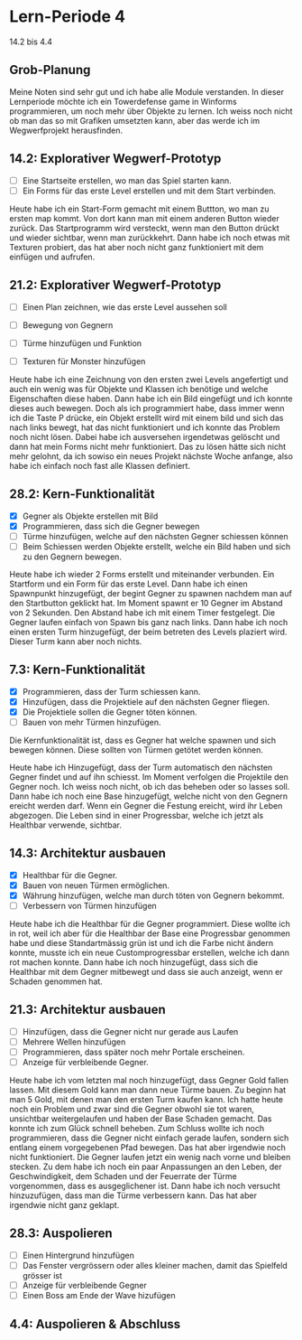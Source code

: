 # Lern-Periode 4

14.2 bis 4.4

## Grob-Planung

Meine Noten sind sehr gut und ich habe alle Module verstanden. In dieser Lernperiode möchte ich ein Towerdefense game in Winforms programmieren, um noch mehr über Objekte zu lernen. Ich weiss noch nicht ob man das so mit Grafiken umsetzten kann, aber das werde ich im Wegwerfprojekt herausfinden.

## 14.2: Explorativer Wegwerf-Prototyp

- [ ] Eine Startseite erstellen, wo man das Spiel starten kann.
- [ ] Ein Forms für das erste Level erstellen und mit dem Start verbinden.

Heute habe ich ein Start-Form gemacht mit einem Buttton, wo man zu ersten map kommt. Von dort kann man mit einem anderen Button wieder zurück. Das Startprogramm wird versteckt, wenn man den Button drückt und wieder sichtbar, wenn man zurückkehrt. Dann habe ich noch etwas mit Texturen probiert, das hat aber noch nicht ganz funktioniert mit dem einfügen und aufrufen.


## 21.2: Explorativer Wegwerf-Prototyp

- [ ] Einen Plan zeichnen, wie das erste Level aussehen soll 
- [ ] Bewegung von Gegnern
- [ ] Türme hinzufügen und Funktion
- [ ] Texturen für Monster hinzufügen
      

Heute habe ich eine Zeichnung von den ersten zwei Levels angefertigt und auch ein wenig was für Objekte und Klassen ich benötige und welche Eigenschaften diese haben. Dann habe ich ein Bild eingefügt und ich konnte dieses auch bewegen. Doch als ich programmiert habe, dass immer wenn ich die Taste P drücke, ein Objekt erstellt wird mit einem bild und sich das nach links bewegt, hat das nicht funktioniert und ich konnte das Problem noch nicht lösen. Dabei habe ich ausversehen irgendetwas gelöscht und dann hat mein Forms nicht mehr funktioniert. Das zu lösen hätte sich nicht mehr gelohnt, da ich sowiso ein neues Projekt nächste Woche anfange, also habe ich einfach noch fast alle Klassen definiert.

## 28.2: Kern-Funktionalität

- [x] Gegner als Objekte erstellen mit Bild
- [x] Programmieren, dass sich die Gegner bewegen
- [ ] Türme hinzufügen, welche auf den nächsten Gegner schiessen können
- [ ] Beim Schiessen werden Objekte erstellt, welche ein Bild haben und sich zu den Gegnern bewegen.

Heute habe ich wieder 2 Forms erstellt und miteinander verbunden. Ein Startform und ein Form für das erste Level. Dann habe ich einen Spawnpunkt hinzugefügt, der begint Gegner zu spawnen nachdem man auf den Startbutton geklickt hat. Im Moment spawnt er 10 Gegner im Abstand von 2 Sekunden. Den Abstand habe ich mit einem Timer festgelegt. Die Gegner laufen einfach von Spawn bis ganz nach links. Dann habe ich noch einen ersten Turm hinzugefügt, der beim betreten des Levels plaziert wird. Dieser Turm kann aber noch nichts.

## 7.3: Kern-Funktionalität

- [x] Programmieren, dass der Turm schiessen kann.
- [x] Hinzufügen, dass die Projektiele auf den nächsten Gegner fliegen.
- [x] Die Projektiele sollen die Gegner töten können.
- [ ] Bauen von mehr Türmen hinzufügen.

Die Kernfunktionalität ist, dass es Gegner hat welche spawnen und sich bewegen können. Diese sollten von Türmen getötet werden können.

Heute habe ich Hinzugefügt, dass der Turm automatisch den nächsten Gegner findet und auf ihn schiesst. Im Moment verfolgen die Projektile den Gegner noch. Ich weiss noch nicht, ob ich das beheben oder so lasses soll. Dann habe ich noch eine Base hinzugefügt, welche nicht von den Gegnern ereicht werden darf.  Wenn ein Gegner die Festung ereicht, wird ihr Leben abgezogen. Die Leben sind in einer Progressbar, welche ich jetzt als Healthbar verwende, sichtbar.

## 14.3: Architektur ausbauen

- [x] Healthbar für die Gegner.
- [x] Bauen von neuen Türmen ermöglichen.
- [x] Währung hinzufügen, welche man durch töten von Gegnern bekommt.
- [ ] Verbessern von Türmen hinzufügen

Heute habe ich die Healthbar für die Gegner programmiert. Diese wollte ich in rot, weil ich aber für die Healthbar der Base eine Progressbar genommen habe und diese Standartmässig grün ist und ich die Farbe nicht ändern konnte, musste ich ein neue Customprogressbar erstellen, welche ich dann rot machen konnte. Dann habe ich noch hinzugefügt, dass sich die Healthbar mit dem Gegner mitbewegt und dass sie auch anzeigt, wenn er Schaden genommen hat.

## 21.3: Architektur ausbauen

- [ ] Hinzufügen, dass die Gegner nicht nur gerade aus Laufen
- [ ] Mehrere Wellen hinzufügen
- [ ] Programmieren, dass später noch mehr Portale erscheinen.
- [ ] Anzeige für verbleibende Gegner.

Heute habe ich vom letzten mal noch hinzugefügt, dass Gegner Gold fallen lassen. Mit diesem Gold kann man dann neue Türme bauen. Zu beginn hat man 5 Gold, mit denen man den ersten Turm kaufen kann. Ich hatte heute noch ein Problem und zwar sind die Gegner obwohl sie tot waren, unsichtbar weitergelaufen und haben der Base Schaden gemacht. Das konnte ich zum Glück schnell beheben. Zum Schluss wollte ich noch programmieren, dass die Gegner nicht einfach gerade laufen, sondern sich entlang einem vorgegebenen Pfad bewegen. Das hat aber irgendwie noch nicht funktioniert. Die Gegner laufen jetzt ein wenig nach vorne und bleiben stecken. Zu dem habe ich noch ein paar Anpassungen an den Leben, der Geschwindigkeit, dem Schaden und der Feuerrate der Türme vorgenommen, dass es ausgeglichener ist. Dann habe ich noch versucht hinzuzufügen, dass man die Türme verbessern kann. Das hat aber irgendwie nicht ganz geklapt.

## 28.3: Auspolieren

- [ ] Einen Hintergrund hinzufügen
- [ ] Das Fenster vergrössern oder alles kleiner machen, damit das Spielfeld grösser ist
- [ ] Anzeige für verbleibende Gegner
- [ ] Einen Boss am Ende der Wave hizufügen

## 4.4: Auspolieren & Abschluss

